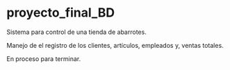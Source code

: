 # proyecto_final_BD
Sistema para control de una tienda de abarrotes. 


Manejo de el registro de los clientes, artículos, empleados y, ventas totales. 


En proceso para terminar. 
